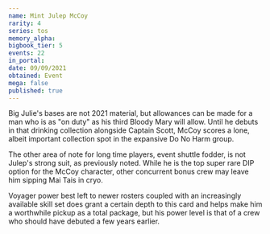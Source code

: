 ```yaml
---
name: Mint Julep McCoy
rarity: 4
series: tos
memory_alpha:
bigbook_tier: 5
events: 22
in_portal:
date: 09/09/2021
obtained: Event
mega: false
published: true
---
```


Big Julie's bases are not 2021 material, but allowances can be made for a man who is as "on duty" as his third Bloody Mary will allow. Until he debuts in that drinking collection alongside Captain Scott, McCoy scores a lone, albeit important collection spot in the expansive Do No Harm group. 

The other area of note for long time players, event shuttle fodder, is not Julep's strong suit, as previously noted. While he is the top super rare DIP option for the McCoy character, other concurrent bonus crew may leave him sipping Mai Tais in cryo.

Voyager power best left to newer rosters coupled with an increasingly available skill set does grant a certain depth to this card and helps make him a worthwhile pickup as a total package, but his power level is that of a crew who should have debuted a few years earlier.
